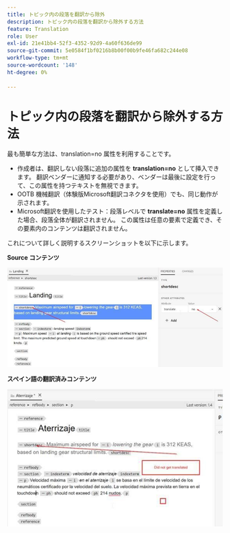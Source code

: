 ```yaml
---
title: トピック内の段落を翻訳から除外
description: トピック内の段落を翻訳から除外する方法
feature: Translation
role: User
exl-id: 21e41bb4-52f3-4352-92d9-4a60f636de99
source-git-commit: 5e0584f1bf0216b8b00f00b9fe46fa682c244e08
workflow-type: tm+mt
source-wordcount: '148'
ht-degree: 0%

---
```


# トピック内の段落を翻訳から除外する方法

最も簡単な方法は、translation=no 属性を利用することです。

+ 作成者は、翻訳しない段落に追加の属性を **translation=no** として挿入できます。 翻訳ベンダーに通知する必要があり、ベンダーは最後に設定を行って、この属性を持つテキストを無視できます。
+ OOTB 機械翻訳（体験版Microsoft翻訳コネクタを使用）でも、同じ動作が示されます。
+ Microsoft翻訳を使用したテスト：段落レベルで **translate=no** 属性を定義した場合、段落全体が翻訳されません。 この属性は任意の要素で定義でき、その要素内のコンテンツは翻訳されません。


これについて詳しく説明するスクリーンショットを以下に示します。

**Source コンテンツ**

![Source コンテンツ &#x200B;](assets/source-content.jpg)

**スペイン語の翻訳済みコンテンツ**

![&#x200B; スペイン語の翻訳済みコンテンツ &#x200B;](assets/trans-content.jpg)
